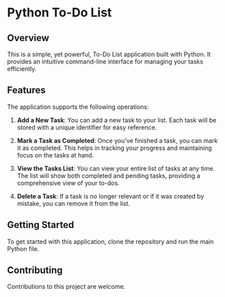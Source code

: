 # Python To-Do List

## Overview
This is a simple, yet powerful, To-Do List application built with Python. It provides an intuitive command-line interface for managing your tasks efficiently. 

## Features
The application supports the following operations:

1. **Add a New Task**: You can add a new task to your list. Each task will be stored with a unique identifier for easy reference.

2. **Mark a Task as Completed**: Once you've finished a task, you can mark it as completed. This helps in tracking your progress and maintaining focus on the tasks at hand.

3. **View the Tasks List**: You can view your entire list of tasks at any time. The list will show both completed and pending tasks, providing a comprehensive view of your to-dos.

4. **Delete a Task**: If a task is no longer relevant or if it was created by mistake, you can remove it from the list.

## Getting Started
To get started with this application, clone the repository and run the main Python file.

## Contributing
Contributions to this project are welcome.
